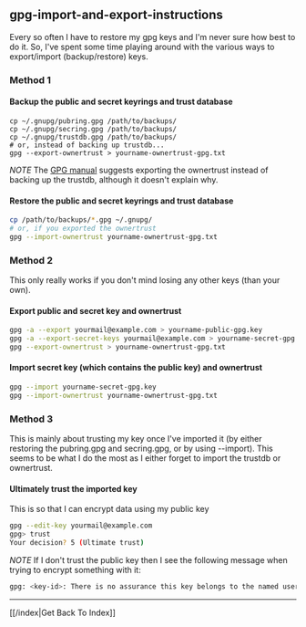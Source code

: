 ## gpg-import-and-export-instructions

Every so often I have to restore my gpg keys and I'm never sure how best to do it.  So, I've spent some time playing around with the various ways to export/import (backup/restore) keys.

### Method 1

#### Backup the public and secret keyrings and trust database

    cp ~/.gnupg/pubring.gpg /path/to/backups/
    cp ~/.gnupg/secring.gpg /path/to/backups/
    cp ~/.gnupg/trustdb.gpg /path/to/backups/
    # or, instead of backing up trustdb...
    gpg --export-ownertrust > yourname-ownertrust-gpg.txt

*NOTE* The [GPG manual](http://www.gnupg.org/documentation/manuals/gnupg/GPG-Configuration.html) suggests exporting the ownertrust instead of backing up the trustdb, although it doesn't explain why.

#### Restore the public and secret keyrings and trust database

```bash
cp /path/to/backups/*.gpg ~/.gnupg/
# or, if you exported the ownertrust
gpg --import-ownertrust yourname-ownertrust-gpg.txt
```

### Method 2

This only really works if you don't mind losing any other keys (than your own).

#### Export public and secret key and ownertrust

```bash
gpg -a --export yourmail@example.com > yourname-public-gpg.key
gpg -a --export-secret-keys yourmail@example.com > yourname-secret-gpg.key
gpg --export-ownertrust > yourname-ownertrust-gpg.txt
```

#### Import secret key (which contains the public key) and ownertrust

```bash
gpg --import yourname-secret-gpg.key
gpg --import-ownertrust yourname-ownertrust-gpg.txt
```

### Method 3

This is mainly about trusting my key once I've imported it (by either restoring the pubring.gpg and secring.gpg, or by using --import).  This seems to be what I do the most as I either forget to import the trustdb or ownertrust.

#### Ultimately trust the imported key

This is so that I can encrypt data using my public key

```bash
gpg --edit-key yourmail@example.com
gpg> trust
Your decision? 5 (Ultimate trust)
```

*NOTE* If I don't trust the public key then I see the following message when trying to encrypt something with it:

```bash
gpg: <key-id>: There is no assurance this key belongs to the named user
```

---

[[/index|Get Back To Index]]
